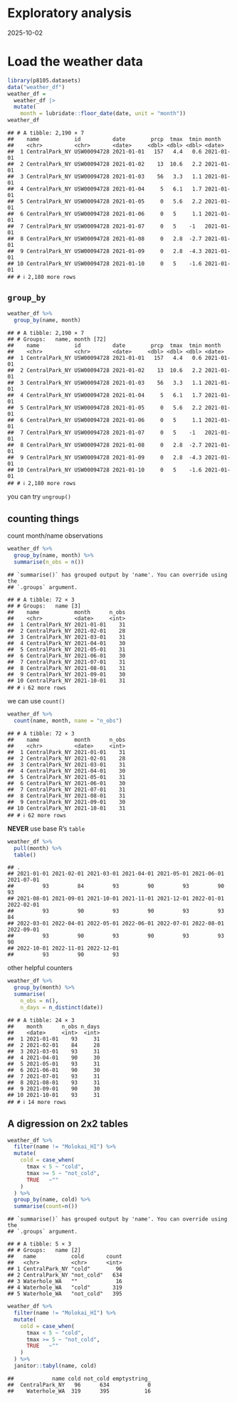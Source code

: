 Exploratory analysis
================
2025-10-02

# Load the weather data

``` r
library(p8105.datasets)
data("weather_df")
weather_df = 
  weather_df |>
  mutate(
    month = lubridate::floor_date(date, unit = "month"))
weather_df
```

    ## # A tibble: 2,190 × 7
    ##    name           id          date        prcp  tmax  tmin month     
    ##    <chr>          <chr>       <date>     <dbl> <dbl> <dbl> <date>    
    ##  1 CentralPark_NY USW00094728 2021-01-01   157   4.4   0.6 2021-01-01
    ##  2 CentralPark_NY USW00094728 2021-01-02    13  10.6   2.2 2021-01-01
    ##  3 CentralPark_NY USW00094728 2021-01-03    56   3.3   1.1 2021-01-01
    ##  4 CentralPark_NY USW00094728 2021-01-04     5   6.1   1.7 2021-01-01
    ##  5 CentralPark_NY USW00094728 2021-01-05     0   5.6   2.2 2021-01-01
    ##  6 CentralPark_NY USW00094728 2021-01-06     0   5     1.1 2021-01-01
    ##  7 CentralPark_NY USW00094728 2021-01-07     0   5    -1   2021-01-01
    ##  8 CentralPark_NY USW00094728 2021-01-08     0   2.8  -2.7 2021-01-01
    ##  9 CentralPark_NY USW00094728 2021-01-09     0   2.8  -4.3 2021-01-01
    ## 10 CentralPark_NY USW00094728 2021-01-10     0   5    -1.6 2021-01-01
    ## # ℹ 2,180 more rows

## `group_by`

``` r
weather_df %>%
  group_by(name, month)
```

    ## # A tibble: 2,190 × 7
    ## # Groups:   name, month [72]
    ##    name           id          date        prcp  tmax  tmin month     
    ##    <chr>          <chr>       <date>     <dbl> <dbl> <dbl> <date>    
    ##  1 CentralPark_NY USW00094728 2021-01-01   157   4.4   0.6 2021-01-01
    ##  2 CentralPark_NY USW00094728 2021-01-02    13  10.6   2.2 2021-01-01
    ##  3 CentralPark_NY USW00094728 2021-01-03    56   3.3   1.1 2021-01-01
    ##  4 CentralPark_NY USW00094728 2021-01-04     5   6.1   1.7 2021-01-01
    ##  5 CentralPark_NY USW00094728 2021-01-05     0   5.6   2.2 2021-01-01
    ##  6 CentralPark_NY USW00094728 2021-01-06     0   5     1.1 2021-01-01
    ##  7 CentralPark_NY USW00094728 2021-01-07     0   5    -1   2021-01-01
    ##  8 CentralPark_NY USW00094728 2021-01-08     0   2.8  -2.7 2021-01-01
    ##  9 CentralPark_NY USW00094728 2021-01-09     0   2.8  -4.3 2021-01-01
    ## 10 CentralPark_NY USW00094728 2021-01-10     0   5    -1.6 2021-01-01
    ## # ℹ 2,180 more rows

you can try `ungroup()`

## counting things

count month/name observations

``` r
weather_df %>%
  group_by(name, month) %>%
  summarise(n_obs = n())
```

    ## `summarise()` has grouped output by 'name'. You can override using the
    ## `.groups` argument.

    ## # A tibble: 72 × 3
    ## # Groups:   name [3]
    ##    name           month      n_obs
    ##    <chr>          <date>     <int>
    ##  1 CentralPark_NY 2021-01-01    31
    ##  2 CentralPark_NY 2021-02-01    28
    ##  3 CentralPark_NY 2021-03-01    31
    ##  4 CentralPark_NY 2021-04-01    30
    ##  5 CentralPark_NY 2021-05-01    31
    ##  6 CentralPark_NY 2021-06-01    30
    ##  7 CentralPark_NY 2021-07-01    31
    ##  8 CentralPark_NY 2021-08-01    31
    ##  9 CentralPark_NY 2021-09-01    30
    ## 10 CentralPark_NY 2021-10-01    31
    ## # ℹ 62 more rows

we can use `count()`

``` r
weather_df %>%
  count(name, month, name = "n_obs")
```

    ## # A tibble: 72 × 3
    ##    name           month      n_obs
    ##    <chr>          <date>     <int>
    ##  1 CentralPark_NY 2021-01-01    31
    ##  2 CentralPark_NY 2021-02-01    28
    ##  3 CentralPark_NY 2021-03-01    31
    ##  4 CentralPark_NY 2021-04-01    30
    ##  5 CentralPark_NY 2021-05-01    31
    ##  6 CentralPark_NY 2021-06-01    30
    ##  7 CentralPark_NY 2021-07-01    31
    ##  8 CentralPark_NY 2021-08-01    31
    ##  9 CentralPark_NY 2021-09-01    30
    ## 10 CentralPark_NY 2021-10-01    31
    ## # ℹ 62 more rows

**NEVER** use base R’s `table`

``` r
weather_df %>%
  pull(month) %>%
  table()
```

    ## .
    ## 2021-01-01 2021-02-01 2021-03-01 2021-04-01 2021-05-01 2021-06-01 2021-07-01 
    ##         93         84         93         90         93         90         93 
    ## 2021-08-01 2021-09-01 2021-10-01 2021-11-01 2021-12-01 2022-01-01 2022-02-01 
    ##         93         90         93         90         93         93         84 
    ## 2022-03-01 2022-04-01 2022-05-01 2022-06-01 2022-07-01 2022-08-01 2022-09-01 
    ##         93         90         93         90         93         93         90 
    ## 2022-10-01 2022-11-01 2022-12-01 
    ##         93         90         93

other helpful counters

``` r
weather_df %>%
  group_by(month) %>%
  summarise(
    n_obs = n(),
    n_days = n_distinct(date))
```

    ## # A tibble: 24 × 3
    ##    month      n_obs n_days
    ##    <date>     <int>  <int>
    ##  1 2021-01-01    93     31
    ##  2 2021-02-01    84     28
    ##  3 2021-03-01    93     31
    ##  4 2021-04-01    90     30
    ##  5 2021-05-01    93     31
    ##  6 2021-06-01    90     30
    ##  7 2021-07-01    93     31
    ##  8 2021-08-01    93     31
    ##  9 2021-09-01    90     30
    ## 10 2021-10-01    93     31
    ## # ℹ 14 more rows

## A digression on 2x2 tables

``` r
weather_df %>% 
  filter(name != "Molokai_HI") %>%
  mutate(
    cold = case_when(
      tmax < 5 ~ "cold",
      tmax >= 5 ~ "not_cold",
      TRUE   ~""
    )
  ) %>%
  group_by(name, cold) %>%
  summarise(count=n())
```

    ## `summarise()` has grouped output by 'name'. You can override using the
    ## `.groups` argument.

    ## # A tibble: 5 × 3
    ## # Groups:   name [2]
    ##   name           cold       count
    ##   <chr>          <chr>      <int>
    ## 1 CentralPark_NY "cold"        96
    ## 2 CentralPark_NY "not_cold"   634
    ## 3 Waterhole_WA   ""            16
    ## 4 Waterhole_WA   "cold"       319
    ## 5 Waterhole_WA   "not_cold"   395

``` r
weather_df %>% 
  filter(name != "Molokai_HI") %>%
  mutate(
    cold = case_when(
      tmax < 5 ~ "cold",
      tmax >= 5 ~ "not_cold",
      TRUE   ~""
    )
  ) %>%
  janitor::tabyl(name, cold)
```

    ##            name cold not_cold emptystring_
    ##  CentralPark_NY   96      634            0
    ##    Waterhole_WA  319      395           16
